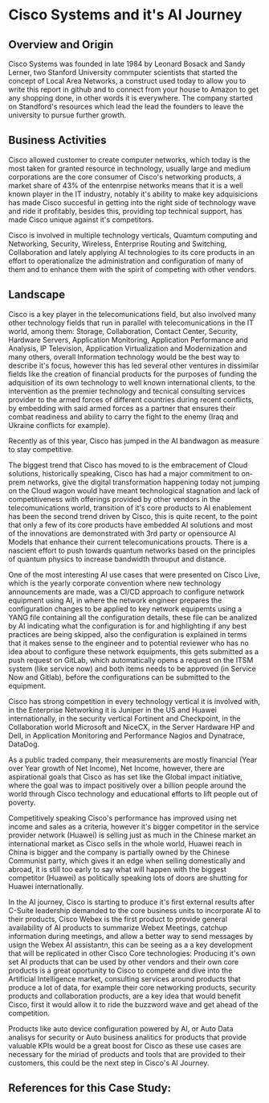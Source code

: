 # Cisco Systems and it's AI Journey

## Overview and Origin

Cisco Systems was founded in late 1984 by Leonard Bosack and Sandy Lerner, two Stanford University commputer scientists that started the concept of Local Area Networks, a construct used today to allow you to write this report in github and to connect from your house to Amazon to get any shopping done, in other words it is everywhere. The company started on Standford's resources which lead the lead the founders to leave the university to pursue further growth. 

## Business Activities

Cisco allowed customer to create computer networks, which today is the most taken for granted resource in technology, usually large and medium corporations are the core consumer of Cisco's networking products, a market share of 43% of the entenrpise networks means that it is a well known player in the IT industry, notably it's ability to make key adquisicions has made Cisco succesful in getting into the right side of technology wave and ride it profitably, besides this, providing top technical support, has made Cisco unique against it's competitors.

Cisco is involved in multiple technology verticals, Quamtum computing and Networking, Security, Wireless, Enterprise Routing and Switching, Collaboration and lately applying AI technologies to its core products in an effort to operationalize the administration and configuration of many of them and to enhance them with the spirit of competing with other vendors.

## Landscape

Cisco is a key player in the telecomunications field, but also involved many other technology fields that run in parallel with telecomunications in the IT world, among them: Storage, Collaboration, Contact Center, Security, Hardware Servers, Application Monitoring, Application Performance and Analysis, IP Television, Application Virtualization and Modernization and many others, overall Information technology would be the best way to describe it's focus, however this has led  several other ventures in dissimilar fields like the creation of financial products for the purposes of funding the adquisition of its own technology to well known international clients, to the intervention as the premier technology and tecnical consulting services provider to the armed forces of different countries during recent conflicts, by embedding with said armed forces as a partner that ensures their combat readiness and ability to carry the fight to the enemy (Iraq and Ukraine conflicts for example).

Recently as of this year, Cisco has jumped in the AI bandwagon as measure to stay competitive.

The biggest trend that Cisco has moved to is the embracement of  Cloud solutions, historically speaking, Cisco has had a major commitment to on-prem networks, give the digital transformation happening today not jumping on the Cloud wagon would have meant technological stagnation and lack of competitiveness with offerings provided by other vendors in the telecomunications world, transition of it's core products to AI enablement has been the second trend driven by Cisco, this is quite recent, to the point that only a few of its core products have embedded AI solutions and most of the innovations are demonstrated with 3rd party or opensource AI Models that enhance their current telecomunications proucts. There is a nascient effort to push towards quantum networks based on the principles of quantum physics to increase bandwidth throuput and distance.

One of the most interesting AI use cases that were presented on Cisco Live, which is the yearly corporate convention where new technology announcements are made, was a CI/CD approach to configure network equipment using AI, in where the network engineer prepares the configuration changes to be applied to key network equipemts using a YANG file containing all the configuration details, these file can be analized by AI indicating what the configuration is for and highlighting if any best practices are being skipped, also the configuration is explained in terms that it makes sense to the engineer and to potential reviewer who has no idea about to configure these network equipments, this gets submitted as a push request on GitLab, which automatically opens a request on the ITSM system (like service now) and both items needs to be approved (in Service Now and Gitlab), before the configurations can be submitted to the equipment.

Cisco has strong competition in every technology vertical it is involved with, in the Enterprise Networking it is Juniper in the US and Huawei internationally, in the security vertical Fortinent and Checkpoint, in the Collaboration world Microsoft and NiceCX, in the Server Hardware HP and Dell, in Application Monitoring and Performance Nagios and Dynatrace, DataDog.

As a public traded company, their measurements are mostly financial (Year over Year growth of Net Income), Net Income, however, there are aspirational goals  that Cisco as has set like the Global impact initiative, where the goal was to impact positively over a billion people around the world through Cisco technology and educational efforts to lift people out of poverty.

Competitively speaking Cisco's performance has improved using net income and sales as a criteria, however it's bigger competitor in the service provider network (Huawei) is
selling just as much in the Chinese market an international market as Cisco sells in the whole world, Huawei reach in China is bigger and the company is partially owned by the Chinese Communist party, which gives it an edge when selling domestically and abroad, it is still too early to say what will happen with the biggest competitor (Huawei) as politically speaking lots of doors are shutting for Huawei internationally. 

In the AI journey, Cisco is starting to produce it's first external results after C-Suite leadership demanded to the core business units to incorporate AI to their products, Cisco Webex is the first product to provide general availability of AI products to summarize Webex Meetings, catchup information during meetings, and allow a better way to send messages by usign the Webex AI assistantn, this can be seeing as a a key development that will be replicated in other Cisco Core technologies: Producing it's own set AI products that can be used by other vendors and their own core products is a great oportunity to Cisco to compete and dive into the Artificial Intelligence
market, consulting services around products that produce a lot of data, for example their core networking products, security products and collaboration products, are a key idea that would benefit Cisco, first it would allow it to ride the buzzword wave and get ahead of the competition.

Products like auto device configuration powered by AI, or Auto Data analisys for security or Auto business analitics for products that provide valuable KPIs would be a great boost for Cisco as these use cases are necessary for the miriad of products and tools that are provided to their customers, this could be the next step in Cisco's AI Journey.


##  References for this Case Study:

[^1]: Cisco Global Impact.
  [Cisco Global Impact.]([https://www.weforum.org/organizations/cisco/](https://investor.cisco.com/news/news-details/2023/Cisco-Exceeds-Goal-to-Positively-Impact-One-Billion-People/default.aspx))
[^2]: Word Economic Forum.
  [Word Economic Forum.](https://www.weforum.org/organizations/cisco/)



